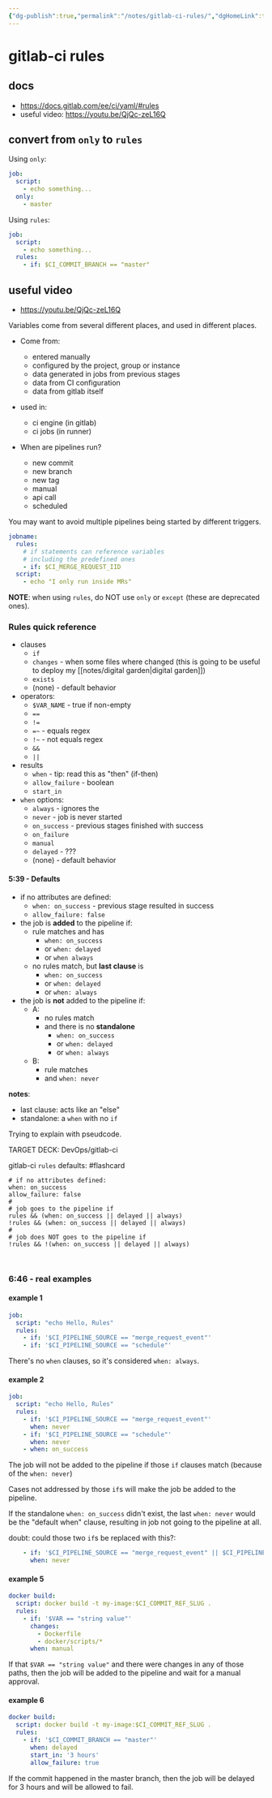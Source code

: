```yaml
---
{"dg-publish":true,"permalink":"/notes/gitlab-ci-rules/","dgHomeLink":true,"dgPassFrontmatter":false,"dgShowBacklinks":true,"dgShowLocalGraph":true}
---
```


# gitlab-ci rules

## docs

- <https://docs.gitlab.com/ee/ci/yaml/#rules>
- useful video: <https://youtu.be/QjQc-zeL16Q>

## convert from `only` to `rules`

Using `only`:
```yaml
job:
  script:
    - echo something...
  only:
    - master
```

Using `rules`:
```yaml
job:
  script:
    - echo something...
  rules:
    - if: $CI_COMMIT_BRANCH == "master"
```


## useful video

- <https://youtu.be/QjQc-zeL16Q>

Variables come from several different places, and used in different places.

- Come from:
    - entered manually
    - configured by the project, group or instance
    - data generated in jobs from previous stages
    - data from CI configuration
    - data from gitlab itself
- used in:
    - ci engine (in gitlab)
    - ci jobs (in runner)
    
- When are pipelines run?
    - new commit
    - new branch
    - new tag
    - manual
    - api call
    - scheduled
    
You may want to avoid multiple pipelines being started by different triggers.

```yaml
jobname:
  rules:
    # if statements can reference variables
    # including the predefined ones
    - if: $CI_MERGE_REQUEST_IID
  script:
    - echo "I only run inside MRs"
```

**NOTE**: when using `rules`, do NOT use `only` or `except` (these are deprecated ones).

### Rules quick reference

- clauses
    - `if`
    - `changes` - when some files where changed (this is going to be useful to deploy my [[notes/digital garden|digital garden]])
    - `exists`
    - (none) - default behavior
- operators:
    - `$VAR_NAME` - true if non-empty
    - `==`
    - `!=`
    - `=~` - equals regex
    - `!~` - not equals regex
    - `&&`
    - `||`
- results
    - `when` - tip: read this as "then" (if-then)
    - `allow_failure` - boolean
    - `start_in`
- `when` options:
    - `always` - ignores the 
    - `never` - job is never started
    - `on_success` - previous stages finished with success
    - `on_failure`
    - `manual`
    - `delayed` - ???
    - (none) - default behavior

#### 5:39 - Defaults

- if no attributes are defined:
    - `when: on_success` - previous stage resulted in success
    - `allow_failure: false`
- the job is **added** to the pipeline if:
    - rule matches and has
        - `when: on_success`
        - or `when: delayed`
        - or `when always`
    - no rules match, but **last clause** is
        - `when: on_success`
        - or `when: delayed`
        - or `when: always`
- the job is **not** added to the pipeline if:
    - A:
        - no rules match
        - and there is no **standalone**
            - `when: on_success`
            - or `when: delayed`
            - or `when: always`
    - B:
        - rule matches
        - and `when: never`

**notes**:
- last clause: acts like an "else"
- standalone: a `when` with no `if`

Trying to explain with pseudcode.

TARGET DECK: DevOps/gitlab-ci

gitlab-ci `rules` defaults: #flashcard
```
# if no attributes defined:
when: on_success
allow_failure: false
#
# job goes to the pipeline if
rules && (when: on_success || delayed || always)
!rules && (when: on_success || delayed || always)
#
# job does NOT goes to the pipeline if
!rules && !(when: on_success || delayed || always)



```


### 6:46 - real examples

#### example 1

```yaml
job:
  script: "echo Hello, Rules"
  rules:
    - if: '$CI_PIPELINE_SOURCE == "merge_request_event"'
    - if: '$CI_PIPELINE_SOURCE == "schedule"'
```

There's no `when` clauses, so it's considered `when: always`.


#### example 2

```yaml
job:
  script: "echo Hello, Rules"
  rules:
    - if: '$CI_PIPELINE_SOURCE == "merge_request_event"'
      when: never
    - if: '$CI_PIPELINE_SOURCE == "schedule"'
      when: never
    - when: on_success
```

The job will not be added to the pipeline if those `if` clauses match (because of the `when: never`)

Cases not addressed by those `if`s will make the job be added to the pipeline.

If the standalone `when: on_success` didn't exist, the last `when: never` would be the "default when" clause, resulting in job not going to the pipeline at all.

doubt: could those two `if`s be replaced with this?:
```yaml
    - if: '$CI_PIPELINE_SOURCE == "merge_request_event" || $CI_PIPELINE_SOURCE == "schedule"'
      when: never
```


#### example 5

```yaml
docker build:
  script: docker build -t my-image:$CI_COMMIT_REF_SLUG .
  rules:
    - if: '$VAR == "string value"'
      changes:
        - Dockerfile
        - docker/scripts/*
      when: manual
```

If that `$VAR == "string value"` and there were changes in any of those paths, then the job will be added to the pipeline and wait for a manual approval.


#### example 6

```yaml
docker build:
  script: docker build -t my-image:$CI_COMMIT_REF_SLUG .
  rules:
    - if: '$CI_COMMIT_BRANCH == "master"'
      when: delayed
      start_in: '3 hours'
      allow_failure: true
```

If the commit happened in the master branch, then the job will be delayed for 3 hours and will be allowed to fail.